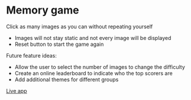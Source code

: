 # Memory game

Click as many images as you can without repeating yourself
 - Images will not stay static and not every image will be displayed
 - Reset button to start the game again

Future feature ideas:
 - Allow the user to select the number of images to change the difficulty
 - Create an online leaderboard to indicate who the top scorers are
 - Add additional themes for different groups

 [Live app](https://parkeralexjm.github.io/memory-game/)